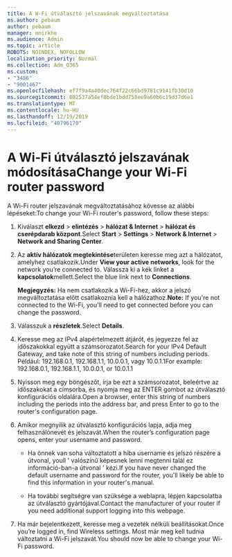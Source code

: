 ```yaml
---
title: A W-Fi útválasztó jelszavának megváltoztatása
ms.author: pebaum
author: pebaum
manager: mnirkhe
ms.audience: Admin
ms.topic: article
ROBOTS: NOINDEX, NOFOLLOW
localization_priority: Normal
ms.collection: Adm_O365
ms.custom:
- "3486"
- "9001467"
ms.openlocfilehash: ef7f9a4a40dec764f22c66bd9781c9141fb30d10
ms.sourcegitcommit: 802537a54ef8bde1bdd758ee9a60b6c19d37d6e1
ms.translationtype: MT
ms.contentlocale: hu-HU
ms.lasthandoff: 12/19/2019
ms.locfileid: "40796170"
---
```

# <a name="change-your-wi-fi-router-password"></a><span data-ttu-id="f77b9-102">A Wi-Fi útválasztó jelszavának módosítása</span><span class="sxs-lookup"><span data-stu-id="f77b9-102">Change your Wi-Fi router password</span></span>

<span data-ttu-id="f77b9-103">A Wi-Fi router jelszavának megváltoztatásához kövesse az alábbi lépéseket:</span><span class="sxs-lookup"><span data-stu-id="f77b9-103">To change your Wi-Fi router's password, follow these steps:</span></span>

1. <span data-ttu-id="f77b9-104">Kiválaszt **elkezd** > **elintézés** > **hálózat & Internet** > **hálózat és cserépdarab központ**.</span><span class="sxs-lookup"><span data-stu-id="f77b9-104">Select **Start** > **Settings** > **Network & Internet** > **Network and Sharing Center**.</span></span>

2. <span data-ttu-id="f77b9-105">Az **aktív hálózatok megtekintése**területen keresse meg azt a hálózatot, amelyhez csatlakozik.</span><span class="sxs-lookup"><span data-stu-id="f77b9-105">Under **View your active networks**, look for the network you’re connected to.</span></span> <span data-ttu-id="f77b9-106">Válassza ki a kék linket a **kapcsolatok**mellett.</span><span class="sxs-lookup"><span data-stu-id="f77b9-106">Select the blue link next to **Connections**.</span></span><br>

   <span data-ttu-id="f77b9-107">**Megjegyzés:** Ha nem csatlakozik a Wi-Fi-hez, akkor a jelszó megváltoztatása előtt csatlakoznia kell a hálózathoz.</span><span class="sxs-lookup"><span data-stu-id="f77b9-107">**Note:** If you're not connected to the Wi-Fi, you'll need to get connected before you can change the password.</span></span>

3. <span data-ttu-id="f77b9-108">Válasszuk a **részletek**.</span><span class="sxs-lookup"><span data-stu-id="f77b9-108">Select **Details**.</span></span>

4. <span data-ttu-id="f77b9-109">Keresse meg az IPv4 alapértelmezett átjárót, és jegyezze fel az időszakokkal együtt a számsorozatot.</span><span class="sxs-lookup"><span data-stu-id="f77b9-109">Search for your IPv4 Default Gateway, and take note of this string of numbers including periods.</span></span> <span data-ttu-id="f77b9-110">Például: 192.168.0.1, 192.168.1.1, 10.0.0.1, vagy 10.0.1.1</span><span class="sxs-lookup"><span data-stu-id="f77b9-110">For example: 192.168.0.1, 192.168.1.1, 10.0.0.1, or 10.0.1.1</span></span>

5. <span data-ttu-id="f77b9-111">Nyisson meg egy böngészőt, írja be ezt a számsorozatot, beleértve az időszakokat a címsorba, és nyomja meg az ENTER gombot az útválasztó konfigurációs oldalára.</span><span class="sxs-lookup"><span data-stu-id="f77b9-111">Open a browser, enter this string of numbers including the periods into the address bar, and press Enter to go to the router's configuration page.</span></span>

6. <span data-ttu-id="f77b9-112">Amikor megnyílik az útválasztó konfigurációs lapja, adja meg felhasználónevét és jelszavát.</span><span class="sxs-lookup"><span data-stu-id="f77b9-112">When the router’s configuration page opens, enter your username and password.</span></span><br>
   - <span data-ttu-id="f77b9-113">Ha önnek van soha változtatott a hiba username és jelszó részére a útvonal, youll ' valószínű képesnek lenni megtenni talál ez információ-ban-a útvonal ' kézi.</span><span class="sxs-lookup"><span data-stu-id="f77b9-113">If you have never changed the default username and password for the router, you'll likely be able to find this information in your router's manual.</span></span>

   - <span data-ttu-id="f77b9-114">Ha további segítségre van szüksége a weblapra, lépjen kapcsolatba az útválasztó gyártójával.</span><span class="sxs-lookup"><span data-stu-id="f77b9-114">Contact the manufacturer of your router if you need additional support logging into this webpage.</span></span>

7. <span data-ttu-id="f77b9-115">Ha már bejelentkezett, keresse meg a vezeték nélküli beállításokat.</span><span class="sxs-lookup"><span data-stu-id="f77b9-115">Once you’re logged in, find Wireless settings.</span></span> <span data-ttu-id="f77b9-116">Most már meg kell tudnia változtatni a Wi-Fi jelszavát.</span><span class="sxs-lookup"><span data-stu-id="f77b9-116">You should now be able to change your Wi-Fi password.</span></span>
